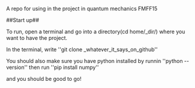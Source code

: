 A repo for using in the project in quantum mechanics FMFF15

##Start up##

To run, open a terminal and go into a directory(cd home/_dir/) where you want to have the project.

In the terminal, write ''git clone _whatever_it_says_on_github'' 

You should also make sure you have python installed by runnin ''python --version''
then run ''pip install numpy''

and you should be good to go! 
